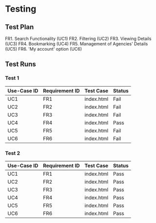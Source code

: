 # Testing

## Test Plan

FR1. Search Functionality (UC1)
FR2. Filtering (UC2)
FR3. Viewing Details (UC3)
FR4. Bookmarking (UC4)
FR5. Management of Agencies' Details (UC5)
FR6. 'My account' option (UC6)

## Test Runs

### Test 1

| Use-Case ID | Requirement ID  | Test Case  | Status |
| ----------- | --------------- | ---------- | ------ |
| UC1         | FR1             | index.html | Fail   |
| UC2         | FR2             | index.html | Fail   |
| UC3         | FR3             | index.html | Fail   |
| UC4         | FR4             | index.html | Pass   |
| UC5         | FR5             | index.html | Fail   |
| UC6         | FR6             | index.html | Fail   |

### Test 2

| Use-Case ID | Requirement ID  | Test Case  | Status |
| ----------- | --------------- | ---------- | ------ |
| UC1         | FR1             | index.html | Pass   |
| UC2         | FR2             | index.html | Pass   |
| UC3         | FR3             | index.html | Pass   |
| UC4         | FR4             | index.html | Pass   |
| UC5         | FR5             | index.html | Pass   |
| UC6         | FR6             | index.html | Pass   |
